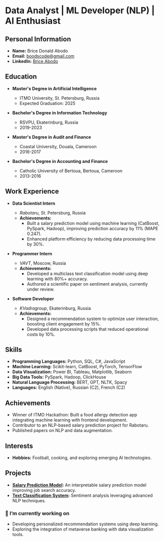 # Data Analyst | ML Developer (NLP) | AI Enthusiast

## Personal Information
- **Name:** Brice Donald Abodo
- **Email:** [boodscode@gmail.com](mailto:boodscode@gmail.com)
- **LinkedIn:** [Brice Abodo](https://www.linkedin.com/in/brice-abodo/)

## Education
- **Master's Degree in Artificial Intelligence**
    - ITMO University, St. Petersburg, Russia
    - Expected Graduation: 2025

- **Bachelor's Degree in Information Technology**
    - RSVPU, Ekaterinburg, Russia
    - 2019-2023

- **Master's Degree in Audit and Finance**
    - Coastal University, Douala, Cameroon
    - 2016-2017

- **Bachelor's Degree in Accounting and Finance**
    - Catholic University of Bertoua, Bertoua, Cameroon
    - 2013-2016

## Work Experience
- **Data Scientist Intern**  
    - *Rabotaru*, St. Petersburg, Russia  
    - **Achievements:**  
        - Built a salary prediction model using machine learning (CatBoost, PySpark, Hadoop), improving prediction accuracy by 11% (MAPE 0.247).  
        - Enhanced platform efficiency by reducing data processing time by 30%.  

- **Programmer Intern**  
    - *VAVT*, Moscow, Russia  
    - **Achievements:**  
        - Developed a multiclass text classification model using deep learning with 80%+ accuracy.  
        - Authored a scientific paper on sentiment analysis, currently under review.  

- **Software Developer**  
    - *KVadragroup*, Ekaterinburg, Russia  
    - **Achievements:**  
        - Designed a recommendation system to optimize user interaction, boosting client engagement by 15%.  
        - Developed data processing scripts that reduced operational costs by 10%.  

## Skills
- **Programming Languages:** Python, SQL, C#, JavaScript  
- **Machine Learning:** Scikit-learn, CatBoost, PyTorch, TensorFlow  
- **Data Visualization:** Power BI, Tableau, Matplotlib, Seaborn  
- **Big Data Tools:** PySpark, Hadoop, ClickHouse  
- **Natural Language Processing:** BERT, GPT, NLTK, Spacy  
- **Languages:** English (Native), Russian (C2), French (C2)

## Achievements
- Winner of ITMO Hackathon: Built a food allergy detection app integrating machine learning with frontend development.  
- Contributor to an NLP-based salary prediction project for Rabotaru.  
- Published papers on NLP and data augmentation.  

## Interests
- **Hobbies:** Football, cooking, and exploring emerging AI technologies.  

## Projects
- **[Salary Prediction Model]([https://github.com/boodscode237](https://github.com/boodscode237/coming_soon_salary_prediction)):** An interpretable salary prediction model improving job search accuracy.  
- **[Text Classification System]([https://github.com/boodscode237](https://github.com/boodscode237/Enhanced-Text-Classification-Using-DistilBERT-with-Low-Rank-Adaptation-A-Comparative-Study)):** Sentiment analysis leveraging advanced NLP techniques.  

### 🔭 I’m currently working on
- Developing personalized recommendation systems using deep learning.  
- Exploring the integration of metaverse banking with data visualization tools.
